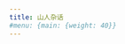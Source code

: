 ```yaml
---
title: 山人杂话
#menu: {main: {weight: 40}}
---
```


<!--add blocks of content here to add more sections to the community page -->

